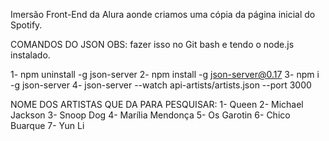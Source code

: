 Imersão Front-End da Alura aonde criamos uma cópia da página inicial do Spotify.

COMANDOS DO JSON
OBS: fazer isso no Git bash e tendo o node.js instalado.

1- npm uninstall -g json-server
2- npm install -g json-server@0.17
3- npm i -g json-server
4- json-server --watch api-artists/artists.json --port 3000

NOME DOS ARTISTAS QUE DA PARA PESQUISAR:
1- Queen
2- Michael Jackson
3- Snoop Dog
4- Marília Mendonça
5- Os Garotin
6- Chico Buarque
7- Yun Li